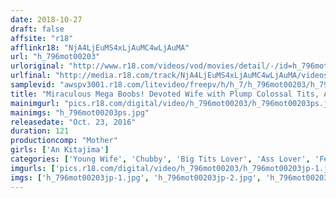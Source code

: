 ```yaml
---
date: 2018-10-27
draft: false
affsite: "r18"
afflinkr18: "NjA4LjEuMS4xLjAuMC4wLjAuMA"
url: "h_796mot00203"
urloriginal: "http://www.r18.com/videos/vod/movies/detail/-/id=h_796mot00203"
urlfinal: "http://media.r18.com/track/NjA4LjEuMS4xLjAuMC4wLjAuMA/videos/vod/movies/detail/-/id=h_796mot00203"
samplevid: "awspv3001.r18.com/litevideo/freepv/h/h_7/h_796mot00203/h_796mot00203_dmb_w.mp4"
title: "Miraculous Mega Boobs! Devoted Wife with Plump Colossal Tits, An Kitajima (110cm L-cup, 95cm hips)"
mainimgurl: "pics.r18.com/digital/video/h_796mot00203/h_796mot00203ps.jpg"
mainimgs: "h_796mot00203ps.jpg"
releasedate: "Oct. 23, 2016"
duration: 121
productioncomp: "Mother"
girls: ['An Kitajima']
categories: ['Young Wife', 'Chubby', 'Big Tits Lover', 'Ass Lover', 'Featured Actress', 'Huge Tits', 'Hi-Def']
imgurls: ['pics.r18.com/digital/video/h_796mot00203/h_796mot00203jp-1.jpg', 'pics.r18.com/digital/video/h_796mot00203/h_796mot00203jp-2.jpg', 'pics.r18.com/digital/video/h_796mot00203/h_796mot00203jp-3.jpg', 'pics.r18.com/digital/video/h_796mot00203/h_796mot00203jp-4.jpg', 'pics.r18.com/digital/video/h_796mot00203/h_796mot00203jp-5.jpg', 'pics.r18.com/digital/video/h_796mot00203/h_796mot00203jp-6.jpg', 'pics.r18.com/digital/video/h_796mot00203/h_796mot00203jp-7.jpg', 'pics.r18.com/digital/video/h_796mot00203/h_796mot00203jp-8.jpg', 'pics.r18.com/digital/video/h_796mot00203/h_796mot00203jp-9.jpg', 'pics.r18.com/digital/video/h_796mot00203/h_796mot00203jp-10.jpg', 'pics.r18.com/digital/video/h_796mot00203/h_796mot00203jp-11.jpg', 'pics.r18.com/digital/video/h_796mot00203/h_796mot00203jp-12.jpg', 'pics.r18.com/digital/video/h_796mot00203/h_796mot00203jp-13.jpg', 'pics.r18.com/digital/video/h_796mot00203/h_796mot00203jp-14.jpg', 'pics.r18.com/digital/video/h_796mot00203/h_796mot00203jp-15.jpg', 'pics.r18.com/digital/video/h_796mot00203/h_796mot00203jp-16.jpg', 'pics.r18.com/digital/video/h_796mot00203/h_796mot00203jp-17.jpg', 'pics.r18.com/digital/video/h_796mot00203/h_796mot00203jp-18.jpg', 'pics.r18.com/digital/video/h_796mot00203/h_796mot00203jp-19.jpg', 'pics.r18.com/digital/video/h_796mot00203/h_796mot00203jp-20.jpg']
imgs: ['h_796mot00203jp-1.jpg', 'h_796mot00203jp-2.jpg', 'h_796mot00203jp-3.jpg', 'h_796mot00203jp-4.jpg', 'h_796mot00203jp-5.jpg', 'h_796mot00203jp-6.jpg', 'h_796mot00203jp-7.jpg', 'h_796mot00203jp-8.jpg', 'h_796mot00203jp-9.jpg', 'h_796mot00203jp-10.jpg', 'h_796mot00203jp-11.jpg', 'h_796mot00203jp-12.jpg', 'h_796mot00203jp-13.jpg', 'h_796mot00203jp-14.jpg', 'h_796mot00203jp-15.jpg', 'h_796mot00203jp-16.jpg', 'h_796mot00203jp-17.jpg', 'h_796mot00203jp-18.jpg', 'h_796mot00203jp-19.jpg', 'h_796mot00203jp-20.jpg']
---
```

